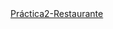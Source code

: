 <!DOCTYPE html>
<html lang="es">
<head>
    <meta charset="UTF-8">
    <meta name="viewport" content="width=device-width, initial-scale=1.0">
    <meta http-equiv="X-UA-Compatible" content="ie=edge">
    <title>Menu</title>
</head>
<body>
    <a href="Practica2-Restaurante/index.html">Práctica2-Restaurante</a>
</body>
</html>
